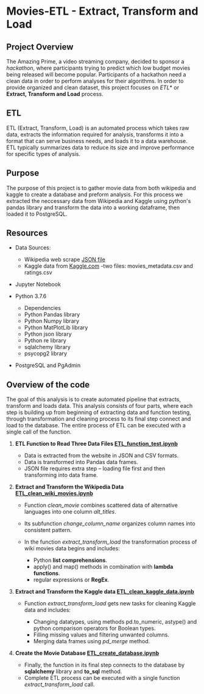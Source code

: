 # Movies-ETL - Extract, Transform and Load 


## Project Overview

The Amazing Prime, a video streaming company, decided to sponsor a *hackathon*, where participants trying to predict which low budget movies being released will become popular. Participants of a hackathon need a clean data in order to perform analyses for their algorithms. In order to provide organized and clean dataset, this project focuses on *ETL** or **Extract, Transform and Load** process.


## ETL

ETL (Extract, Transform, Load) is an automated process which takes raw data, extracts the information required for analysis, transforms it into a format that can serve business needs, and loads it to a data warehouse. ETL typically summarizes data to reduce its size and improve performance for specific types of analysis.


## Purpose

The purpose of this project is to gather movie data from both wikipedia and kaggle to create a database and preform analysis. For this process we extracted the neccessary data from Wikipedia and Kaggle using python's pandas library and transform the data into a working dataframe, then loaded it to PostgreSQL.


## Resources

  - Data Sources: 

    -	Wikipedia web scrape [JSON file](Resources/wikipedia-movies.json)
    -	Kaggle data from [Kaggle.com](https://www.kaggle.com/rounakbanik/the-movies-dataset) -two files: movies_metadata.csv and ratings.csv

  - Jupyter Notebook
  - Python 3.7.6
      - Dependencies
      - Python Pandas library
      - Python Numpy library
      - Python MatPlotLib library
      - Python json library
      -	Python re library
      -	sqlalchemy library 
      -	psycopg2 library

  - PostgreSQL and PgAdmin


## Overview of the code

The goal of this analysis is to create automated pipeline that extracts, transform and loads data. This analysis consists of four parts, where each step is building up from beginning of extracting data and function testing, through transformation and cleaning process to its final step connect and load to the database. The entire process of ETL can be executed with a single call of the function.

1.	**ETL Function to Read Three Data Files [ETL_function_test.ipynb](ETL_function_test.ipynb)**
    - Data is extracted from the website in JSON and CSV formats.
    - Data is transformed into Pandas data frames.
    - JSON file requires extra step – loading file first and then transforming into data frame.

2.	**Extract and Transform the Wikipedia Data [ETL_clean_wiki_movies.ipynb](ETL_clean_wiki_movies.ipynb)**
    - Function *clean_movie* combines scattered data of alternative languages into one column *alt_titles*. 
    - Its subfunction *change_column_name* organizes column names into consistent pattern.
    - In the function *extract_transform_load* the transformation process of wiki movies data begins and includes:
 
         - Python **list comprehensions**.
         - apply() and map() methods in combination with **lambda functions**.    
         - regular expressions or **RegEx**.
        
3.	**Extract and Transform the Kaggle data [ETL_clean_kaggle_data.ipynb](ETL_clean_kaggle_data.ipynb)**
    - Function *extract_transform_load* gets new tasks for cleaning Kaggle data and includes:
    
        - Changing datatypes, using methods pd.to_numeric, astype() and python comparison operators for Boolean types.
        - Filling missing values and filtering unwanted columns.
        - Merging data frames using *pd_merge* method.
        
4.	**Create the Movie Database [ETL_create_database.ipynb](ETL_create_database.ipynb)**
    - Finally, the function in its final step connects to the database by **sqlalchemy** library and **to_sql** method. 
    - Complete ETL process can be executed with a single function *extract_transform_load* call.


